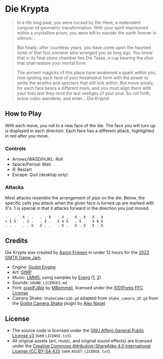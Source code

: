 # Die Krypta

> In a life long past, you were cursed by Die Hexe, a malevolent conjurer of geometric transformation.
> With your spirit imprisoned within a crystalline prism, you were left to wander the earth forever in silence...
> 
> But finally, after countless years, you have come upon the haunted tomb of that foul sorcerer who wronged you so long ago.
> You know that in its final stone chamber lies Die Tasse, a cup bearing the elixir that shall restore your mortal form.
> 
> The ancient magicks of this place have awakened a spark within you, now igniting each face of your hexahedral form with the power to smite the wraiths and specters that still lurk within.
> But move wisely, for each face bears a different mark, and you must align them with your foes lest they rend the last vestiges of your soul.
> So roll forth, brave cubic wanderer, and enter...
> Die Krypta!

## How to Play

With each move, you roll to a new face of the die.
The face you will turn up is displayed in each direction.
Each face has a different attack, highlighted in red after you move.

### Controls

- Arrows/WASD/HJKL: Roll
- Space/Period: Wait
- R: Restart
- Escape: Quit (desktop only) 

### Attacks

Most attacks resemble the arrangement of pips on the die.
Below, the specific cells you attack when the given face is turned up are marked with X's.
1 is special in that it attacks forward in the direction you just moved.

```
. . .   X . .   . . X   . X .   X . X   X . X
> 1 X   . 2 .   . 3 .   X 4 X   . 5 .   X 6 X
. . .   . . X   X . .   . X .   X . X   X . X
```

## Credits

Die Krypta was created by [Aaron Friesen](https://frie.dev) in under 12 hours for the [2022 GMTK Game Jam](https://itch.io/jam/gmtk-jam-2022).

- Engine: [Godot Engine](https://godotengine.org)
- Art: [GIMP](https://gimp.org)
- Music: [LMMS](https://lmms.io/), using samples by [Erang](https://erang.bandcamp.com) ([1](https://erang.bandcamp.com/album/dungeon-synth-free-samples-pack), [2](https://erang.bandcamp.com/album/dungeon-synth-free-samples-pack-tome-ii))
- Sounds: `SOUND_LICENSES.md`
- Font: [pixelFJ8pt](https://www.1001fonts.com/pixelfj8pt1-font.html) by [MBommeli](https://www.1001fonts.com/users/flashjunior/), licensed under the [1001Fonts FFC License](https://www.1001fonts.com/licenses/ffc.html)
- Camera Shake: `ShakeCamera2D.gd` adapted from `shake_camera_2D.gd` from the [Godot Camera Shake](https://github.com/scipioceaser/Godot-Camera-Shake) plugin by [Alex Nagel](https://github.com/scipioceaser)

## License

- The source code is licensed under the [GNU Affero General Public License v3](https://www.gnu.org/licenses/agpl-3.0.en.html) (see `LICENSE.txt`).
- All original assets (art, music, and original sound effects) are licensed under the [Creative Commons Attribution-ShareAlike 4.0 International License (CC BY-SA 4.0)](https://creativecommons.org/licenses/by-sa/4.0/) (see `ASSET_LICENSE.txt`).
